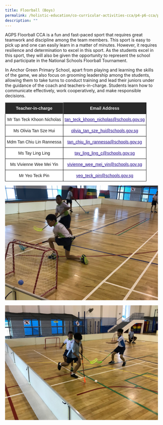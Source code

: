 ```yaml
---
title: Floorball (Boys)
permalink: /holistic-education/co-curricular-activities-cca/p4-p6-cca/physical/floorball-boys
description: ""
---
```

AGPS Floorball CCA is a fun and fast-paced sport that requires great teamwork and discipline among the team members. This sport is easy to pick up and one can easily learn in a matter of minutes. However, it requires resilience and determination to excel in this sport. As the students excel in this sport, they will also be given the opportunity to represent the school and participate in the National Schools Floorball Tournament. 

  

In Anchor Green Primary School, apart from playing and learning the skills of the game, we also focus on grooming leadership among the students, allowing them to take turns to conduct training and lead their juniors under the guidance of the coach and teachers-in-charge. Students learn how to communicate effectively, work cooperatively, and make responsible decisions.

<style type="text/css">
.tg  {border-collapse:collapse;border-spacing:0;}
.tg td{border-color:black;border-style:solid;border-width:1px;font-family:Arial, sans-serif;font-size:14px;
  overflow:hidden;padding:10px 5px;word-break:normal;}
.tg th{border-color:black;border-style:solid;border-width:1px;font-family:Arial, sans-serif;font-size:14px;
  font-weight:normal;overflow:hidden;padding:10px 5px;word-break:normal;}
.tg .tg-2705{background-color:#2A2A2A;color:#EEE;font-weight:bold;text-align:center;vertical-align:middle}
.tg .tg-8zvm{background-color:#2A2A2A;border-color:inherit;color:#EEE;font-weight:bold;text-align:center;vertical-align:middle}
.tg .tg-f4yw{background-color:#FFF;text-align:center;vertical-align:middle}
.tg .tg-0pyt{background-color:#FFF;color:#21088A;font-weight:bold;text-align:center;text-decoration:underline;vertical-align:top}
</style>
<table class="tg">
<thead>
  <tr>
    <th class="tg-8zvm"><span style="color:#EEE;background-color:#2A2A2A">Teacher-in-charge</span></th>
    <th class="tg-2705"><span style="color:#EEE;background-color:#2A2A2A">Email Address</span></th>
  </tr>
</thead>
<tbody>
  <tr>
    <td class="tg-f4yw">Mr Tan Teck Khoon Nicholas</td>
    <td class="tg-0pyt"><a href="mailto:tan_teck_khoon_nicholas@schools.gov.sg"><span style="font-weight:500;text-decoration:underline;color:#21088A">tan_teck_khoon_nicholas@schools.gov.sg</span></a></td>
  </tr>
  <tr>
    <td class="tg-f4yw">Ms Olivia Tan Sze Hui</td>
    <td class="tg-0pyt"><a href="mailto:olivia_tan_sze_hui@schools.gov.sg"><span style="font-weight:500;text-decoration:underline;color:#21088A">olivia_tan_sze_hui@schools.gov.sg</span></a></td>
  </tr>
  <tr>
    <td class="tg-f4yw">Mdm Tan Chiu Lin Rannessa<br></td>
    <td class="tg-0pyt"><a href="mailto:tan_chiu_lin_rannessa@schools.gov.sg"><span style="font-weight:500;text-decoration:underline;color:#21088A">tan_chiu_lin_rannessa@schools.gov.sg</span></a><br></td>
  </tr>
  <tr>
    <td class="tg-f4yw">Ms Tay Ling Ling<br></td>
    <td class="tg-0pyt"><a href="mailto:tay_ling_ling_c@schools.gov.sg"><span style="font-weight:500;text-decoration:underline;color:#21088A">tay_ling_ling_c@schools.gov.sg</span></a><br></td>
  </tr>
  <tr>
    <td class="tg-f4yw">Ms Vivienne Wee Mei Yin<br></td>
    <td class="tg-0pyt"><a href="mailto:vivienne_wee_mei_yin@schools.gov.sg"><span style="font-weight:500;text-decoration:underline;color:#21088A">vivienne_wee_mei_yin@schools.gov.sg</span></a><br></td>
  </tr>
  <tr>
    <td class="tg-f4yw">Mr Yeo Teck Pin<br></td>
    <td class="tg-0pyt"><a href="mailto:yeo_teck_pin@schools.gov.sg"><span style="font-weight:500;text-decoration:underline;color:#21088A">yeo_teck_pin@schools.gov.sg</span></a></td>
  </tr>
</tbody>
</table>

![Floorball (Boys)](/images/Floorball%20(Boys)1.jpg)

![Floorball (Boys)](/images/Floorball%20(Boys)2.jpg)